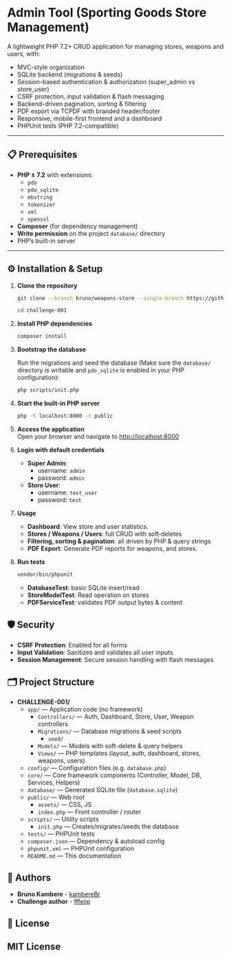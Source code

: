 # Admin Tool (Sporting Goods Store Management)

A lightweight PHP 7.2+ CRUD application for managing stores, weapons and users, with:

- MVC-style organization  
- SQLite backend (migrations & seeds)  
- Session-based authentication & authorization (super_admin vs store_user)  
- CSRF protection, input validation & flash messaging  
- Backend-driven pagination, sorting & filtering  
- PDF export via TCPDF with branded header/footer  
- Responsive, mobile-first frontend and a dashboard  
- PHPUnit tests (PHP 7.2-compatible)  

---

## 📋 Prerequisites

- **PHP ≥ 7.2** with extensions:
  - `pdo`
  - `pdo_sqlite`
  - `mbstring`
  - `tokenizer`
  - `xml`
  - `openssl`  
- **Composer** (for dependency management)  
- **Write permission** on the project `database/` directory  
- PHP’s built-in server  

---

## ⚙️ Installation & Setup

1. **Clone the repository**  
   ```bash
   git clone --branch bruno/weapons-store --single-branch https://github.com/kambereBr/challenge-001.git
   ```

    ```bash
    cd challenge-001
    ```

2. **Install PHP dependencies**
    ```bash
    composer install
    ```
3.  **Bootstrap the database**
    
    Run the migrations and seed the database (Make sure the `database/` directory is writable and `pdo_sqlite` is enabled in your PHP configuration):
    ```bash
    php scripts/init.php
    ```
4. **Start the built-in PHP server**
    ```bash
    php -S localhost:8000 -t public
    ```
5. **Access the application**  
   Open your browser and navigate to [http://localhost:8000](http://localhost:8000)
6. **Login with default credentials**
   - **Super Admin**: 
     - username: `admin`
     - password: `admin`
   - **Store User**: 
     - username: `test_user`
     - password: `test`
7. **Usage**
   - **Dashboard**: View store and user statistics.
   - **Stores / Weapons / Users**: full CRUD with soft‐deletes
   - **Filtering, sorting & pagination**: all driven by PHP & query strings
   - **PDF Export**: Generate PDF reports for weapons, and stores.
8. **Run tests**
   ```bash
   vendor/bin/phpunit
   ```
   - **DatabaseTest**: basic SQLite insert/read
   - **StoreModelTest**: Read operation on stores
   - **PDFServiceTest**: validates PDF output bytes & content

## 🛡️ Security
- **CSRF Protection**: Enabled for all forms
- **Input Validation**: Sanitizes and validates all user inputs
- **Session Management**: Secure session handling with flash messages

## 🗂️ Project Structure

- **CHALLENGE-001/**
    - `app/` — Application code (no framework)
        - `Controllers/` — Auth, Dashboard, Store, User, Weapon controllers
        - `Migrations/` — Database migrations & seed scripts
            - `seed/`
        - `Models/` — Models with soft-delete & query helpers
        - `Views/` — PHP templates (layout, auth, dashboard, stores, weapons, users)
    - `config/` — Configuration files (e.g. `database.php`)
    - `core/` — Core framework components (Controller, Model, DB, Services, Helpers)
    - `database/` — Generated SQLite file (`database.sqlite`)
    - `public/` — Web root
        - `assets/` — CSS, JS
        - `index.php` — Front controller / router
    - `scripts/` — Utility scripts
        - `init.php` — Creates/migrates/seeds the database
    - `tests/` — PHPUnit tests
    - `composer.json` — Dependency & autoload config
    - `phpunit.xml` — PHPUnit configuration
    - `README.md` — This documentation

## 👤 Authors
- **Bruno Kambere** - [kambereBr](https://github.com/kambereBr)
- **Challenge author** - [fffeiip](https://github.com/fffeiip)

## 📄 License

MIT License
---